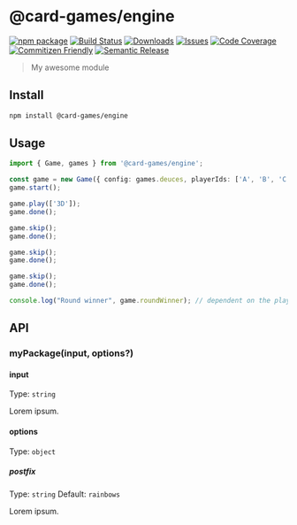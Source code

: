 # @card-games/engine

[![npm package][npm-img]][npm-url]
[![Build Status][build-img]][build-url]
[![Downloads][downloads-img]][downloads-url]
[![Issues][issues-img]][issues-url]
[![Code Coverage][codecov-img]][codecov-url]
[![Commitizen Friendly][commitizen-img]][commitizen-url]
[![Semantic Release][semantic-release-img]][semantic-release-url]

> My awesome module

## Install

```bash
npm install @card-games/engine
```

## Usage

```ts
import { Game, games } from '@card-games/engine';

const game = new Game({ config: games.deuces, playerIds: ['A', 'B', 'C', 'D'] });
game.start();

game.play(['3D']);
game.done();

game.skip();
game.done();

game.skip();
game.done();

game.skip();
game.done();

console.log("Round winner", game.roundWinner); // dependent on the player who had the 3D
```

## API

### myPackage(input, options?)

#### input

Type: `string`

Lorem ipsum.

#### options

Type: `object`

##### postfix

Type: `string`
Default: `rainbows`

Lorem ipsum.

[build-img]:https://github.com/jcgertig/card-games-engine/actions/workflows/release.yml/badge.svg
[build-url]:https://github.com/jcgertig/card-games-engine/actions/workflows/release.yml
[downloads-img]:https://img.shields.io/npm/dt/@card-games/engine
[downloads-url]:https://www.npmtrends.com/@card-games/engine
[npm-img]:https://img.shields.io/npm/v/@card-games/engine
[npm-url]:https://www.npmjs.com/package/@card-games/engine
[issues-img]:https://img.shields.io/github/issues/jcgertig/card-games-engine
[issues-url]:https://github.com/jcgertig/card-games-engine/issues
[codecov-img]:https://codecov.io/gh/jcgertig/card-games-engine/branch/main/graph/badge.svg
[codecov-url]:https://codecov.io/gh/jcgertig/card-games-engine
[semantic-release-img]:https://img.shields.io/badge/%20%20%F0%9F%93%A6%F0%9F%9A%80-semantic--release-e10079.svg
[semantic-release-url]:https://github.com/semantic-release/semantic-release
[commitizen-img]:https://img.shields.io/badge/commitizen-friendly-brightgreen.svg
[commitizen-url]:http://commitizen.github.io/cz-cli/
